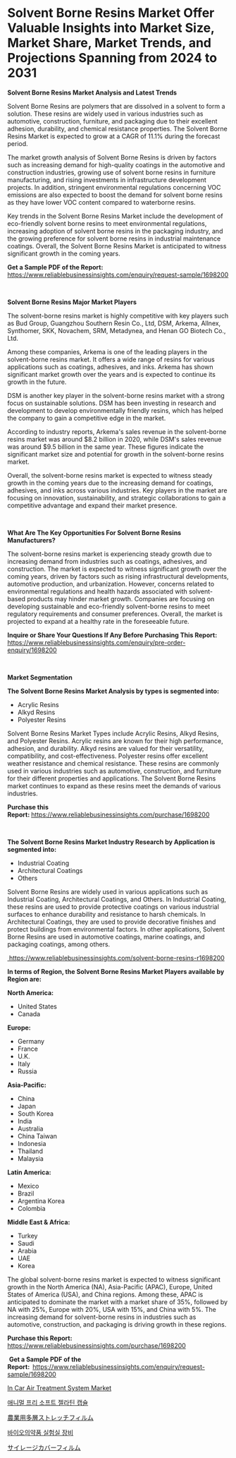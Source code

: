 <p><h1>Solvent Borne Resins Market Offer Valuable Insights into Market Size, Market Share, Market Trends, and Projections Spanning from 2024 to 2031</h1></p><p><strong>Solvent Borne Resins Market Analysis and Latest Trends</strong></p>
<p><p>Solvent Borne Resins are polymers that are dissolved in a solvent to form a solution. These resins are widely used in various industries such as automotive, construction, furniture, and packaging due to their excellent adhesion, durability, and chemical resistance properties. The Solvent Borne Resins Market is expected to grow at a CAGR of 11.1% during the forecast period.</p><p>The market growth analysis of Solvent Borne Resins is driven by factors such as increasing demand for high-quality coatings in the automotive and construction industries, growing use of solvent borne resins in furniture manufacturing, and rising investments in infrastructure development projects. In addition, stringent environmental regulations concerning VOC emissions are also expected to boost the demand for solvent borne resins as they have lower VOC content compared to waterborne resins.</p><p>Key trends in the Solvent Borne Resins Market include the development of eco-friendly solvent borne resins to meet environmental regulations, increasing adoption of solvent borne resins in the packaging industry, and the growing preference for solvent borne resins in industrial maintenance coatings. Overall, the Solvent Borne Resins Market is anticipated to witness significant growth in the coming years.</p></p>
<p><strong>Get a Sample PDF of the Report:&nbsp;</strong> <a href="https://www.reliablebusinessinsights.com/enquiry/request-sample/1698200">https://www.reliablebusinessinsights.com/enquiry/request-sample/1698200</a></p>
<p>&nbsp;</p>
<p><strong>Solvent Borne Resins Major Market Players</strong></p>
<p><p>The solvent-borne resins market is highly competitive with key players such as Bud Group, Guangzhou Southern Resin Co., Ltd, DSM, Arkema, Allnex, Synthomer, SKK, Novachem, SRM, Metadynea, and Henan GO Biotech Co., Ltd. </p><p>Among these companies, Arkema is one of the leading players in the solvent-borne resins market. It offers a wide range of resins for various applications such as coatings, adhesives, and inks. Arkema has shown significant market growth over the years and is expected to continue its growth in the future. </p><p>DSM is another key player in the solvent-borne resins market with a strong focus on sustainable solutions. DSM has been investing in research and development to develop environmentally friendly resins, which has helped the company to gain a competitive edge in the market.</p><p>According to industry reports, Arkema's sales revenue in the solvent-borne resins market was around $8.2 billion in 2020, while DSM's sales revenue was around $9.5 billion in the same year. These figures indicate the significant market size and potential for growth in the solvent-borne resins market.</p><p>Overall, the solvent-borne resins market is expected to witness steady growth in the coming years due to the increasing demand for coatings, adhesives, and inks across various industries. Key players in the market are focusing on innovation, sustainability, and strategic collaborations to gain a competitive advantage and expand their market presence.</p></p>
<p>&nbsp;</p>
<p><strong>What Are The Key Opportunities For Solvent Borne Resins Manufacturers?</strong></p>
<p><p>The solvent-borne resins market is experiencing steady growth due to increasing demand from industries such as coatings, adhesives, and construction. The market is expected to witness significant growth over the coming years, driven by factors such as rising infrastructural developments, automotive production, and urbanization. However, concerns related to environmental regulations and health hazards associated with solvent-based products may hinder market growth. Companies are focusing on developing sustainable and eco-friendly solvent-borne resins to meet regulatory requirements and consumer preferences. Overall, the market is projected to expand at a healthy rate in the foreseeable future.</p></p>
<p><strong>Inquire or Share Your Questions If Any Before Purchasing This Report:</strong> <a href="https://www.reliablebusinessinsights.com/enquiry/pre-order-enquiry/1698200">https://www.reliablebusinessinsights.com/enquiry/pre-order-enquiry/1698200</a></p>
<p>&nbsp;</p>
<p><strong>Market Segmentation</strong></p>
<p><strong>The Solvent Borne Resins Market Analysis by types is segmented into:</strong></p>
<p><ul><li>Acrylic Resins</li><li>Alkyd Resins</li><li>Polyester Resins</li></ul></p>
<p><p>Solvent Borne Resins Market Types include Acrylic Resins, Alkyd Resins, and Polyester Resins. Acrylic resins are known for their high performance, adhesion, and durability. Alkyd resins are valued for their versatility, compatibility, and cost-effectiveness. Polyester resins offer excellent weather resistance and chemical resistance. These resins are commonly used in various industries such as automotive, construction, and furniture for their different properties and applications. The Solvent Borne Resins market continues to expand as these resins meet the demands of various industries.</p></p>
<p><strong>Purchase this Report:&nbsp;</strong><a href="https://www.reliablebusinessinsights.com/purchase/1698200">https://www.reliablebusinessinsights.com/purchase/1698200</a></p>
<p>&nbsp;</p>
<p><strong>The Solvent Borne Resins Market Industry Research by Application is segmented into:</strong></p>
<p><ul><li>Industrial Coating</li><li>Architectural Coatings</li><li>Others</li></ul></p>
<p><p>Solvent Borne Resins are widely used in various applications such as Industrial Coating, Architectural Coatings, and Others. In Industrial Coating, these resins are used to provide protective coatings on various industrial surfaces to enhance durability and resistance to harsh chemicals. In Architectural Coatings, they are used to provide decorative finishes and protect buildings from environmental factors. In other applications, Solvent Borne Resins are used in automotive coatings, marine coatings, and packaging coatings, among others.</p></p>
<p><a href="https://www.reliablebusinessinsights.com/solvent-borne-resins-r1698200">&nbsp;https://www.reliablebusinessinsights.com/solvent-borne-resins-r1698200</a></p>
<p><strong>In terms of Region, the Solvent Borne Resins Market Players available by Region are:</strong></p>
<p>
    <p> <strong> North America: </strong>
        <ul>
            <li>United States</li>
            <li>Canada</li>
        </ul>
        </p> 
    <p> <strong> Europe: </strong>
        <ul>
            <li>Germany</li>
            <li>France</li>
            <li>U.K.</li>
            <li>Italy</li>
            <li>Russia</li>
        </ul>
        </p> 
    <p> <strong> Asia-Pacific: </strong>
        <ul>
            <li>China</li>
            <li>Japan</li>
            <li>South Korea</li>
            <li>India</li>
            <li>Australia</li>
            <li>China Taiwan</li>
            <li>Indonesia</li>
            <li>Thailand</li>
            <li>Malaysia</li>
        </ul>
        </p> 
    <p> <strong> Latin America: </strong>
        <ul>
            <li>Mexico</li>
            <li>Brazil</li>
            <li>Argentina Korea</li>
            <li>Colombia</li>
        </ul>
        </p> 
    <p> <strong> Middle East & Africa: </strong>
        <ul>
            <li>Turkey</li>
            <li>Saudi</li>
            <li>Arabia</li>
            <li>UAE</li>
            <li>Korea</li>
        </ul>
    </p>
    </p>
<p><p>The global solvent-borne resins market is expected to witness significant growth in the North America (NA), Asia-Pacific (APAC), Europe, United States of America (USA), and China regions. Among these, APAC is anticipated to dominate the market with a market share of 35%, followed by NA with 25%, Europe with 20%, USA with 15%, and China with 5%. The increasing demand for solvent-borne resins in industries such as automotive, construction, and packaging is driving growth in these regions.</p></p>
<p><strong>Purchase this Report: </strong><a href="https://www.reliablebusinessinsights.com/purchase/1698200">https://www.reliablebusinessinsights.com/purchase/1698200</a></p>
<p>&nbsp;<strong>Get a Sample PDF of the Report:&nbsp;&nbsp;</strong><a href="https://www.reliablebusinessinsights.com/enquiry/request-sample/1698200">https://www.reliablebusinessinsights.com/enquiry/request-sample/1698200</a></p>
<p><strong></strong></p>
<p><p><a href="https://github.com/singletonthaxterkelliehr2df/Market-Research-Report-List-2/blob/main/in-car-air-treatment-system-market.md">In Car Air Treatment System Market</a></p><p><a href="https://medium.com/@jodyomenick905/%EB%8F%99%EB%AC%BC-%EB%AC%B4%EC%9A%A9%EC%86%8C%ED%94%84%ED%8A%B8%EA%B2%94-%EC%BA%A1%EC%8A%90-%EC%8B%9C%EC%9E%A5-%EC%9D%B8%EC%82%AC%EC%9D%B4%ED%8A%B8-%EC%8B%9C%EC%9E%A5-%EB%8F%99%ED%96%A5-%EC%84%B1%EC%9E%A5-2024%EB%85%84%EB%B6%80%ED%84%B0-2031%EB%85%84%EA%B9%8C%EC%A7%80-%EC%98%88%EC%B8%A1-15605ab94ab8">애니멀 프리 소프트 젤라틴 캡슐</a></p><p><a href="https://github.com/JoanaNitzsche/Market-Research-Report-List-1/blob/main/6067894100514.md">農業用多層ストレッチフィルム</a></p><p><a href="https://github.com/rsg307664904/Market-Research-Report-List-2/blob/main/194079094060.md">바이오의약품 실험실 장비</a></p><p><a href="https://github.com/KaliMetz2023/Market-Research-Report-List-1/blob/main/7727124100515.md">サイレージカバーフィルム</a></p></p>